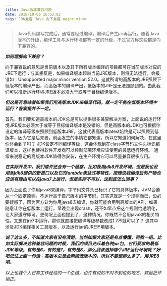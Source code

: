 ```yaml
---
title: Java版本兼容问题
date: 2018-10-05 16:53:03
tags: JDK兼容 Java 向下兼容 major.minor
---
```


> Java代码编写完成后，通常要经过编译，编译后产生jar再运行。随着Java版本的升级，编译工具与运行环境都有一定的升级，不过官方称这些都是向下兼容的。
>

***如何理解向下兼容？***

向下兼容说的意思是当前版本以及其下所有版本编译的项目都可在当前版本对应的JRE下运行；与其相反是，如果编译版本超越当前JRE版本，则将无法运行，会报错如：Unsupported major.minor version 52.0。这就所谓的高版本的JRE照顾下低版本的编译产出，而高版本的编译产出，低版本的JRE是无法照顾到的。由此我们可以推断运行环境JRE版本必须大于或等于目标编译版本。

***但这是否意味着如果我们用高版本JDK来编译代码，就一定不能在低版本环境中运行？答案是并不一定。***

首先，我们要知道高版本的JDK总是可以提供很多兼容解决方案，上面说的运行环境JRE版本必须大于或等于目标编译版本是没错的，但是高版本的JDK也可根据你设定的编译等级来照顾到低版本JRE。这就代表高版本latest始终是可以照顾到低版本，因为它是后来者，前面发生的事情它都知道，所以它知道如何解决，在这里你体会到了吗？
JDK设定不同编译等级，这会体现到在class字节码文件头标识编译版本，这样也使得软件开发商可以控制部署环境应该使用的最低运行环境。
通常来说稳定的高版本JDK值得你安装，在生产环境它可以尽量兼容很多应用。

***在实际开发中，我们或许还会有一个疑惑，比如我用jdk8开发环境，但是我也没用到jdk8提供的新接口以及它的lambda表达式等特性，按理说我编译后的产物也应该有理由可以在java7上运行，但是实际不可以，这到底怎么回事？***

因为上面说了你用java8来编译，字节码文件头已标识了它的具体版本，JVM会遵从一个固定原则，不运行高于自己版本的字节码。其实这就是一个规则而已，没必要疑惑了，因为官方认为你用java8去编译，你就可能会用到高版本的API，如果随意让你在低版本上运行，早晚会出现crash，还不如早点把这个规则给透明化，让大家遵守即可。更何况上面也提到了，这种情况，你既然不会用java8的相关特性，又想在jre7中运行，那你就直接把编译等级参数改成1.7不就可以了？
这其中涉及JDK编译相关工具版本，以及运行jar的JRE环境版本。

***说了这么多，不知道大家有没有清楚。当然如果大家还是有点懵懂，再教一招。比如实际解决这种兼容问题的时候，我们的项目充斥着各种jar包，它们要求的最低JDK等级，有的是6，有的是7，有的是8，那么我该选择哪个JRE运行环境呢？好吧记住上面一句话：高版本总是会照顾低版本的，所以不要想那么多了，用JRE8吧。***

*以上也我个人日常工作经验的一个总结，也许有说的不对不到位的地方，欢迎批评指正。*